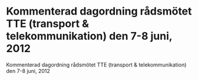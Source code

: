 # Kommenterad dagordning rådsmötet TTE (transport & telekommunikation) den 7-8 juni, 2012

Kommenterad dagordning rådsmötet TTE (transport \& telekommunikation) den 7\-8 juni, 2012
